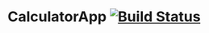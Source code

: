 # CalculatorApp [![Build Status](https://travis-ci.org/Deepankar-promact/CalculatorApp.svg?branch=master)](https://travis-ci.org/Deepankar-promact/CalculatorApp)
